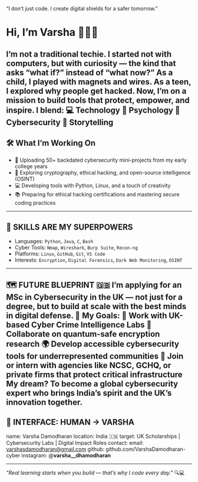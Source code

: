 “I don’t just code. I create digital shields for a safer tomorrow.”
# Hi, I’m Varsha 👩🏻‍💻
I’m not a traditional techie.
I started not with computers, but with curiosity — the kind that asks “what if?” instead of “what now?”
As a child, I played with magnets and wires.
As a teen, I explored why people get hacked.
Now, I’m on a mission to build tools that protect, empower, and inspire.
I blend:
💻 Technology
🧠 Psychology
🔐 Cybersecurity
🎨 Storytelling
---
## 🛠 What I’m Working On
- 🚀 Uploading 50+ backdated cybersecurity mini-projects from my early college years  
- 🔐 Exploring cryptography, ethical hacking, and open-source intelligence (OSINT)  
- 💻 Developing tools with Python, Linux, and a touch of creativity  
- 📚 Preparing for ethical hacking certifications and mastering secure coding practices
---
## 🧠 SKILLS ARE MY SUPERPOWERS
- Languages: `Python`, `Java`, `C`, `Bash`
- Cyber Tools: `Nmap`, `Wireshark`, `Burp Suite`, `Recon-ng`
- Platforms: `Linux`, `GitHub`, `Git`, `VS Code`
- Interests: `Encryption`, `Digital Forensics`, `Dark Web Monitoring`, `OSINT`
---
🗺️ FUTURE BLUEPRINT
🇬🇧 I’m applying for an MSc in Cybersecurity in the UK — not just for a degree, but to build at scale with the best minds in digital defense.
🎯 My Goals:
🔐 Work with UK-based Cyber Crime Intelligence Labs
🧪 Collaborate on quantum-safe encryption research
🌍 Develop accessible cybersecurity tools for underrepresented communities
💼 Join or intern with agencies like NCSC, GCHQ, or private firms that protect critical infrastructure
My dream?
To become a global cybersecurity expert who brings India’s spirit and the UK’s innovation together.
---
## 🤝 INTERFACE: HUMAN → VARSHA
name: Varsha Damodharan
location: India 🇮🇳
target: UK Scholarships | Cybersecurity Labs | Digital Impact Roles
contact:
  email: varshasdamodharan@gmail.com
  github: github.com/VarshaDamodharan-cyber
  instagram: @__varsha__dhamodharan__

---

_"Real learning starts when you build — that’s why I code every day."_ 🔍💻
